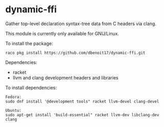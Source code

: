 dynamic-ffi
===========

Gather top-level declaration syntax-tree data from C
headers via clang.

This module is currently only available for GNU/Linux.

To install the package:
```
raco pkg install https://github.com/dbenoit17/dynamic-ffi.git
```

Dependencies:
* racket
* llvm and clang development headers and libraries

To install dependencies:
```
Fedora:
sudo dnf install '@development tools" racket llvm-devel clang-devel

Ubuntu:
sudo apt-get install 'build-essential" racket llvm-dev libclang-dev clang
```
